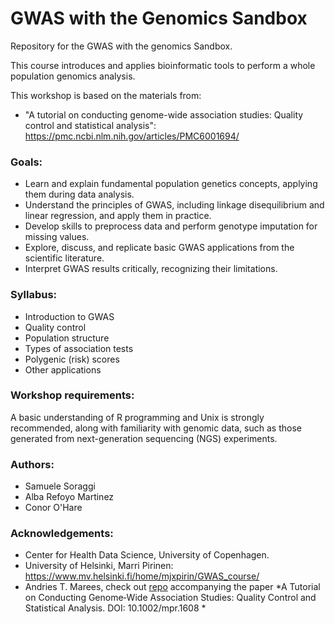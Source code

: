 # GWAS with the Genomics Sandbox 

Repository for the GWAS with the genomics Sandbox. 

This course introduces and applies bioinformatic tools to perform a whole population genomics analysis. 

This workshop is based on the materials from: 
- "A tutorial on conducting genome-wide association studies: Quality control and statistical analysis": https://pmc.ncbi.nlm.nih.gov/articles/PMC6001694/ 

### Goals: 
- Learn and explain fundamental population genetics concepts, applying them during data analysis.
- Understand the principles of GWAS, including linkage disequilibrium and linear regression, and apply them in practice.
- Develop skills to preprocess data and perform genotype imputation for missing values.
- Explore, discuss, and replicate basic GWAS applications from the scientific literature.
- Interpret GWAS results critically, recognizing their limitations.

### Syllabus: 
- Introduction to GWAS
- Quality control
- Population structure 
- Types of association tests
- Polygenic (risk) scores 
- Other applications 

### Workshop requirements:

A basic understanding of R programming and Unix is strongly recommended, along with familiarity with genomic data, such as those generated from next-generation sequencing (NGS) experiments. 

### Authors: 
- Samuele Soraggi 
- Alba Refoyo Martinez
- Conor O'Hare

### Acknowledgements: 
- Center for Health Data Science, University of Copenhagen.
- University of Helsinki, Marri Pirinen: https://www.mv.helsinki.fi/home/mjxpirin/GWAS_course/
- Andries T. Marees, check out [repo](https://github.com/MareesAT/GWA_tutorial/) accompanying the paper *A Tutorial on Conducting Genome‐Wide Association Studies: Quality Control and Statistical Analysis. DOI: 10.1002/mpr.1608 *
